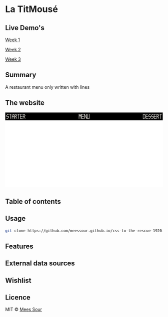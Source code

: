 # La TitMousé

## Live Demo's

[Week 1](https://meessour.github.io/css-to-the-rescue-1920/week-1)

[Week 2](https://meessour.github.io/css-to-the-rescue-1920/week-2)

[Week 3](https://meessour.github.io/css-to-the-rescue-1920/week-3)

## Summary

A restaurant menu only written with lines

## The website

![Site Week 1](week-1\img\site-week1.jpg)

## Table of contents

## Usage

```bash
git clone https://github.com/meessour.github.io/css-to-the-rescue-1920.git
```

## Features

## External data sources

## Wishlist

<!-- - [ ] <item> -->

## Licence
MIT © [Mees Sour](https://github.com/meessour)